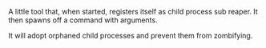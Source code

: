A little tool that, when started, registers itself as child process sub reaper.
It then spawns off a command with arguments.

It will adopt orphaned child processes and prevent them from zombifying.


